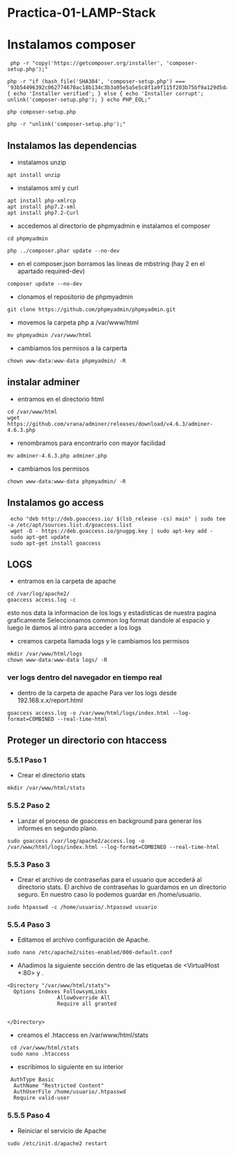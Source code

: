 # Practica-01-LAMP-Stack

# Instalamos composer
<!-- añado texto de prueba-->

```
 php -r "copy('https://getcomposer.org/installer', 'composer-setup.php');" 
 
php -r "if (hash_file('SHA384', 'composer-setup.php') === '93b54496392c062774670ac18b134c3b3a95e5a5e5c8f1a9f115f203b75bf9a129d5daa8ba6a13e2cc8a1da0806388a8') { echo 'Installer verified'; } else { echo 'Installer corrupt'; unlink('composer-setup.php'); } echo PHP_EOL;"

php composer-setup.php

php -r "unlink('composer-setup.php');"
```
## Instalamos las dependencias

- instalamos unzip
```
apt install unzip
```
- instalamos xml y curl

```
apt install php-xmlrcp
apt install php7.2-xml 
apt install php7.2-Curl
```
- accedemos al directorio de phpmyadmin e instalamos el composer
```
cd phpmyadmin

php ../composer.phar update --no-dev
```
- en el composer.json borramos las lineas de mbstring (hay 2 en el apartado required-dev)



```
composer update --no-dev
```
- clonamos el repositorio de phpmyadmin
```
git clone https://github.com/phpmyadmin/phpmyadmin.git
```


- movemos la carpeta php a /var/www/html
```
mv phpmyadmin /var/www/html
```

- cambiamos los permisos a la carperta
```
chown www-data:www-data phpmyadmin/ -R
```

## instalar adminer

- entramos en el directorio html 
```
cd /var/www/html
wget https://github.com/vrana/adminer/releases/download/v4.6.3/adminer-4.6.3.php 
```

- renombramos para encontrarlo con mayor facilidad
```
mv adminer-4.6.3.php adminer.php
```
- cambiamos los permisos
```
chown www-data:www-data phpmyadmin/ -R
```



## Instalamos go access
```
 echo "deb http://deb.goaccess.io/ $(lsb_release -cs) main" | sudo tee -a /etc/apt/sources.list.d/goaccess.list
 wget -O - https://deb.goaccess.io/gnugpg.key | sudo apt-key add -
 sudo apt-get update
 sudo apt-get install goaccess
```
## LOGS
		
- entramos en la carpeta de apache
```
cd /var/log/apache2/
goaccess access.log -c
```
esto nos data la informacion de los logs y estadisticas de nuestra pagina graficamente 
Seleccionamos common log format dandole al espacio y luego le damos al intro para acceder a los logs

- creamos carpeta llamada logs y le cambiamos los permisos
```
mkdir /var/www/html/logs
chown www-data:www-data logs/ -R
```

### ver logs dentro del navegador en tiempo real
 - dentro de la carpeta de apache 
Para ver los logs desde 192.168.x.x/report.html 
```
goaccess access.log -o /var/www/html/logs/index.html --log-format=COMBINED --real-time-html
```

## Proteger un directorio con htaccess
	

### 5.5.1 Paso 1
- Crear el directorio stats

```
mkdir /var/www/html/stats
```
### 5.5.2 Paso 2
- Lanzar el proceso de goaccess en background para generar los informes en segundo plano.

```
sudo goaccess /var/log/apache2/access.log -o /var/www/html/logs/index.html --log-format=COMBINED --real-time-html
```
### 5.5.3 Paso 3
- Crear el archivo de contraseñas para el usuario que accederá al directorio stats. El archivo de contraseñas lo guardamos en un directorio seguro. En nuestro caso lo podemos guardar en /home/usuario.

```
sudo htpasswd -c /home/usuario/.htpasswd usuario
```
### 5.5.4 Paso 3
- Editamos el archivo configuración de Apache.

```
sudo nano /etc/apache2/sites-enabled/000-default.conf
```
- Añadimos la siguiente sección dentro de las etiquetas de <VirtualHost *:80> y </VirtualHost>.

```
<Directory "/var/www/html/stats">
  Options Indexes FollowsymLinks
                AllowOverride All
                Require all granted


</Directory>
```


- creamos el .htaccess en /var/www/html/stats 
```
 cd /var/www/html/stats
 sudo nano .htaccess
 ```
- escribimos lo siguiente en su interior
	
```
 AuthType Basic
  AuthName "Restricted Content"
  AuthUserFile /home/usuario/.htpasswd
  Require valid-user
```
### 5.5.5 Paso 4
- Reiniciar el servicio de Apache
```
sudo /etc/init.d/apache2 restart
```


